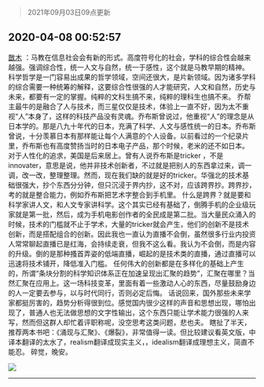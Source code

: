 > 2021年09月03日09点更新
<link rel="stylesheet" href="https://cdn.jsdelivr.net/gh/taotie6/sampleJSON@main/css/photo_show.css">


 ## 2020-04-08 00:52:57 

 [㪚木](https://www.coolapk.com/feed/17887755?shareKey=ZjI0ZDRmZWU4N2ZjNjEzMTc1NDA~) ：马教在信息社会会有新的形式。高度符号化的社会，学科的综合性会越来越强。强调综合性，统一人文与自然，统一于感性，这个就是马教早期的精神。
科学哲学是一门容易出成果的哲学领域，空间还很大，是片新领域。因为诸多学科的综合需要一种统筹的解释，这要综合性很强的人才能研究，人文和自然<!--break-->，历史与未来，都要有一定的掌握。纯粹的文科生搞不来，纯粹的理科生也搞不来。
乔帮主最牛的是融合了人与技术，而三星仅仅是技术，体验上一直不好，因为太不重视“人”本身了，这样的科技产品没有灵魂。乔布斯曾说过，他重视“人”的理念是从日本学的。那是八九十年代的日本，充满了科学、人文与感性统一的日本。乔布斯曾说，十分羡慕日本有那样能让每个人满意的个人设备。以前看过的一个纪录片里，乔布斯也有高度赞扬当时的日本电子产品，那个时候，老米的还不如日本。
对于人性化的追求，美国是后来居上。曾有人说乔布斯是tricker ，不是innovater，意思是说，他并非技术创新者，不过就是把别人的东西拿过来，调一调，改一改，整理整理。然而，现在我们缺的就是好的tricker。华强北的技术基础很强大，抄个东西分分钟，但只沉浸于界内抄，这不对，应该跨界抄。跨界抄，考的就是整合能力，例如乔布斯把艺术字整合到手机里。
什么是跨界？就是要和科学家讲人文，和人文专家讲科学。这个其实已经有基础了，倒腾手机的企业级玩家就是第一批，然后，成为手机电影创作者的全民成是第二批。当大量民众涌入的时候，技术的门槛就不止于学术，大量的tricker就会产生，他们的创新不是技术创新，而是搭配组合的创新。因此我也一直认为直播不会倒，虽然很多行业内投资人常常聊起直播已是红海，会持续走衰，但我不这么看。我认为不会倒，而是内容的升级。倒的是那种搔首弄姿的低端直播，崛起的是技术类的直播，通过直播可以迅速将技术铺开，降低准入门槛。
任何伟大的创新都是在多样化的基础上产生的，所谓“条块分割的科学知识体系正在加速呈现出汇聚的趋势”，汇聚在哪里？当然汇聚在应用上。这一场科技变革，里面有着一些激动人心的东西，尽量鼓励身边的人一定要去参与，以与时代同行，否则必定后悔。
话说回来，国外那些未来学家都挺厉害的，趋势分析得很到位。感觉国内很少这样的声音和思想出现，哪怕出现了，普通人也无法做思想的文字性输出，这个东西只能让学术能力很强的人来写，然而但这群人却忙着评职称呢，没空思考这类问题，悲也夫。
瞎扯了半天，推荐两本书吧：《涌现与汇聚》、《爆裂》，非常值得一读。但比较建议看英文版，中译本翻译的太水了，realism翻译成现实主义，，idealism翻译成理想主义，简直不能忍。
碎觉，晚安。 

<div class="album">
<img class="img-item" src="http://image.coolapk.com/feed/2019/0507/23/1081091_4675_1848@500x200.gif" />
</div>

 ------- 

